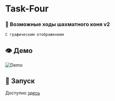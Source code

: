 # Task-Four

### 🐴 Возможные ходы шахматного коня v2

`С графическим отображением`

## 👁 Демо
![Demo](http://images.vfl.ru/ii/1557614483/067d16f0/26501535.gif)

## 🚀 Запуск
Доступно [здесь](https://nerdyfeed.github.io/works/HorseMovesGUI/index.html)
